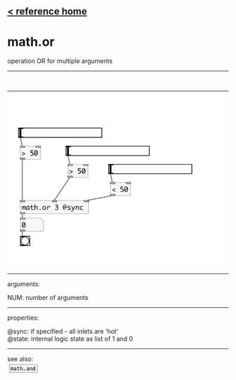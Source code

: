 [< reference home](index.html)
---

# math.or


operation OR for multiple arguments

---

<br>


---


![example](examples/math.or-example.jpg)

---
arguments:

NUM: number of
            arguments<br>

---
properties:

@sync: if specified - all inlets are
            &#39;hot&#39;<br>
@state: internal logic
            state as list of 1 and 0<br>

---
see also:<br>
[![math.and](img/object_math.and.png)](math.and.html)
